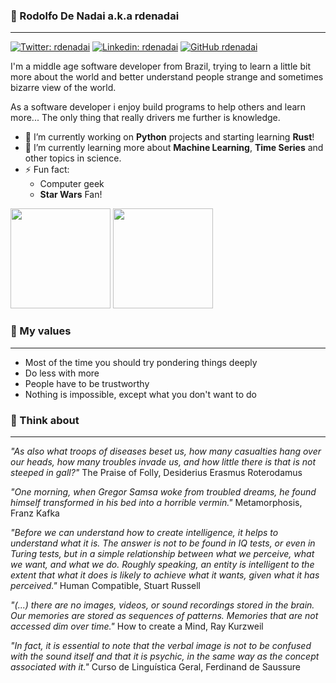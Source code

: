 ### 🤖 Rodolfo De Nadai a.k.a rdenadai
---

[![Twitter: rdenadai](https://img.shields.io/twitter/follow/rdenadai?style=social)](https://twitter.com/rdenadai)
[![Linkedin: rdenadai](https://img.shields.io/badge/-rdenadai-blue?style=flat-square&logo=Linkedin&logoColor=white&link=https://www.linkedin.com/in/rdenadai/)](https://www.linkedin.com/in/rdenadai/)
[![GitHub rdenadai](https://img.shields.io/github/followers/rdenadai?label=follow&style=social)](https://github.com/rdenadai)

I'm a middle age software developer from Brazil, trying to learn a little bit more about the world and better understand people strange and sometimes bizarre view of the world.

As a software developer i enjoy build programs to help others and learn more... The only thing that really drivers me further is knowledge.

- 🔭 I’m currently working on **Python** projects and starting learning **Rust**!
- 🌱 I’m currently learning more about **Machine Learning**, **Time Series** and other topics in science.
- ⚡ Fun fact:
  - Computer geek
  - **Star Wars** Fan!

<div align="left">
  <img height="160em" src="https://github-readme-stats.vercel.app/api?username=rdenadai&show_icons=true&theme=dracula&include_all_commits=true&count_private=true" />
  <img height="160em" src="https://github-readme-stats.vercel.app/api/top-langs/?username=rdenadai&layout=compact&theme=dracula&langs_count=8&hide=jupyter%20notebook,html" />
</div>


### 🧐 My values
---

 - Most of the time you should try pondering things deeply
 - Do less with more
 - People have to be trustworthy
 - Nothing is impossible, except what you don't want to do

### 🤯 Think about
---

*"As also what troops of diseases beset us, how many casualties hang over our heads, how many troubles invade us, and how little there is that is not steeped in gall?"* The Praise of Folly, Desiderius Erasmus Roterodamus

*"One morning, when Gregor Samsa woke from troubled dreams, he found himself transformed in his bed into a horrible vermin."* Metamorphosis, Franz Kafka

*"Before we can understand how to create intelligence, it helps to understand what it is. The answer is not to be found in IQ tests, or even in Turing tests, but in a simple relationship between what we perceive, what we want, and what we do. Roughly speaking, an entity is intelligent to the extent that what it does is likely to achieve what it wants, given what it has perceived."* Human Compatible, Stuart Russell

*"(...) there are no images, videos, or sound recordings stored in the brain. Our memories are stored as sequences of patterns. Memories that are not accessed dim over time."* How to create a Mind, Ray Kurzweil

*"In fact, it is essential to note that the verbal image is not to be confused with the sound itself and that it is psychic, in the same way as the concept associated with it."* Curso de Linguística Geral, Ferdinand de Saussure
